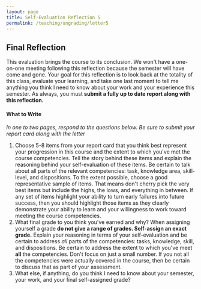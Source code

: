 ```yaml
---
layout: page
title: Self-Evaluation Reflection 5
permalink: /teaching/ungrading/letter5
---
```


## Final Reflection 

This evaluation brings the course to its conclusion. We won't have a one-on-one meeting following this reflection because the semester will have come and gone. Your goal for this reflection is to look back at the totality of this class, evaluate your learning, and take one last moment to tell me anything you think I need to know about your work and your experience this semester. As always, you must **submit a fully up to date report along with this reflection.**

#### What to Write

*In one to two pages, respond to the questions below. Be sure to submit your report card along with the letter*

1. Choose 5-8 items from your report card that you think best represent your progression in this course and the extent to which you've met the course competencies. Tell the story behind these items and explain the reasoning behind your self-evaluation of these items. Be certain to talk about all parts of the relevant competencies: task, knowledge area, skill-level, and dispositions. To the extent possible, choose a good representative sample of items. That means don't cherry pick the very best items but include the highs, the lows, and everything in between. If any set of items highlight your ability to turn early failures into future success, then you should highlight those items as they clearly demonstrate your ability to learn and your willingness to work toward meeting the course competencies.
2. What final grade to you think you've earned and why? When assigning yourself a grade **do not give a range of grades. Self-assign an exact grade.** Explain your reasoning in terms of your self-evaluation and be certain to address *all* parts of the competencies: tasks, knowledge, skill, and dispositions. Be certain to address the extent to which you've meet **all** the competencies. Don't focus on just a small number. If you not all the competencies were actually covered in the course, then be certain to discuss that as part of your assessment.
3. What else, if anything, do you think I need to know about your semester, your work, and your final self-assigned grade?
